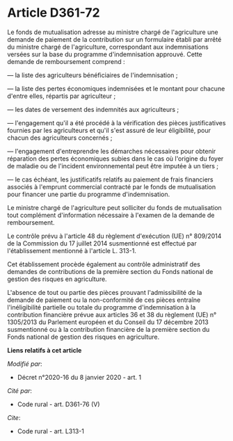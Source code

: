 # Article D361-72

Le fonds de mutualisation adresse au ministre chargé de l'agriculture une demande de paiement de la contribution sur un
formulaire établi par arrêté du ministre chargé de l'agriculture, correspondant aux indemnisations versées sur la base du
programme d'indemnisation approuvé. Cette demande de remboursement comprend :

― la liste des agriculteurs bénéficiaires de l'indemnisation ;

― la liste des pertes économiques indemnisées et le montant pour chacune d'entre elles, répartis par agriculteur ;

― les dates de versement des indemnités aux agriculteurs ;

― l'engagement qu'il a été procédé à la vérification des pièces justificatives fournies par les agriculteurs et qu'il s'est
assuré de leur éligibilité, pour chacun des agriculteurs concernés ;

― l'engagement d'entreprendre les démarches nécessaires pour obtenir réparation des pertes économiques subies dans le cas où
l'origine du foyer de maladie ou de l'incident environnemental peut être imputée à un tiers ;

― le cas échéant, les justificatifs relatifs au paiement de frais financiers associés à l'emprunt commercial contracté par le
fonds de mutualisation pour financer une partie du programme d'indemnisation.

Le ministre chargé de l'agriculture peut solliciter du fonds de mutualisation tout complément d'information nécessaire à
l'examen de la demande de remboursement.

Le contrôle prévu à l'article 48 du règlement d'exécution (UE) n° 809/2014 de la Commission du 17 juillet 2014 susmentionné
est effectué par l'établissement mentionné à l'article L. 313-1.

Cet établissement procède également au contrôle administratif des demandes de contributions de la première section du Fonds
national de gestion des risques en agriculture.

L'absence de tout ou partie des pièces prouvant l'admissibilité de la demande de paiement ou la non-conformité de ces pièces
entraîne l'inéligibilité partielle ou totale du programme d'indemnisation à la contribution financière prévue aux articles 36
et 38 du règlement (UE) n° 1305/2013 du Parlement européen et du Conseil du 17 décembre 2013 susmentionné ou à la
contribution financière de la première section du Fonds national de gestion des risques en agriculture.

**Liens relatifs à cet article**

_Modifié par_:

  - Décret n°2020-16 du 8 janvier 2020 - art. 1

_Cité par_:

  - Code rural - art. D361-76 (V)

_Cite_:

  - Code rural - art. L313-1
